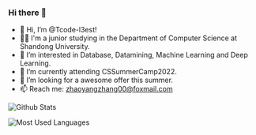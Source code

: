 ### Hi there 👋
- 👋 Hi, I’m @Tcode-l3est!
- 👨‍🎓 I'm a junior studying in the Department of Computer Science at Shandong University.
- 👀 I’m interested in Database, Datamining, Machine Learning and Deep Learning.
- 🌱 I’m currently attending CSSummerCamp2022.
- 💞️ I’m looking for a awesome offer this summer.
- 📫 Reach me: zhaoyangzhang00@foxmail.com

![Github Stats](https://github-readme-stats.vercel.app/api?username=Tcoder-l3est&show_icons=true&theme=dark&count_private=true)

![Most Used Languages](https://github-readme-stats.vercel.app/api/top-langs/?username=Tcoder-l3est&theme=dark&layout=compact)



<!--
**Tcoder-l3est/Tcoder-l3est** is a ✨ _special_ ✨ repository because its `README.md` (this file) appears on your GitHub profile.

Here are some ideas to get you started:

- 🔭 I’m currently working on ...
- 🌱 I’m currently learning ...
- 👯 I’m looking to collaborate on ...
- 🤔 I’m looking for help with ...
- 💬 Ask me about ...
- 📫 How to reach me: ...
- 😄 Pronouns: ...
- ⚡ Fun fact: ...
-->
